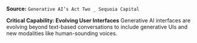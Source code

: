 **Source:** `Generative AI’s Act Two _ Sequoia Capital`

**Critical Capability: Evolving User Interfaces**
Generative AI interfaces are evolving beyond text-based conversations to include generative UIs and new modalities like human-sounding voices.
